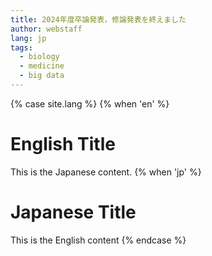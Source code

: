 ```yaml
---
title: 2024年度卒論発表，修論発表を終えました
author: webstaff
lang: jp
tags:
  - biology
  - medicine
  - big data
---
```


{% case site.lang %}
{% when 'en' %}
# English Title
This is the Japanese content.
{% when 'jp' %}
# Japanese Title
This is the English content
{% endcase %}